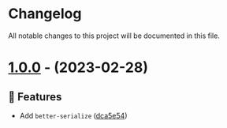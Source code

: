 # Changelog

All notable changes to this project will be documented in this file.

# [1.0.0](https://github.com/RealShadowNova/better-serialize/tree/v1.0.0) - (2023-02-28)

## 🚀 Features

- Add `better-serialize` ([dca5e54](https://github.com/RealShadowNova/better-serialize/commit/dca5e541d3c32ea57921c4c5ef77dcf80e9fcb97))

